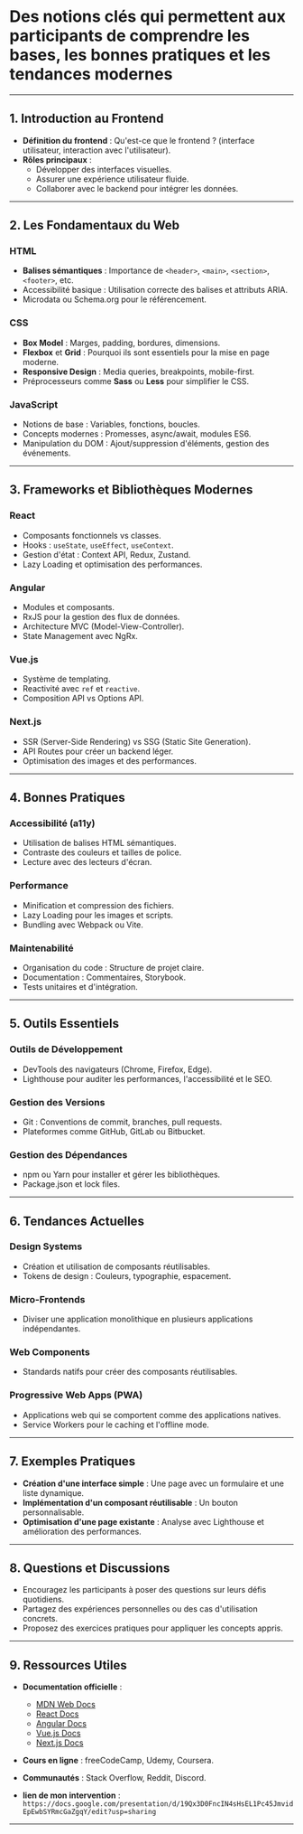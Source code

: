 # Des notions clés qui permettent aux participants de comprendre les bases, les bonnes pratiques et les tendances modernes

---

## **1. Introduction au Frontend**
- **Définition du frontend** : Qu'est-ce que le frontend ? (interface utilisateur, interaction avec l'utilisateur).
- **Rôles principaux** :
  - Développer des interfaces visuelles.
  - Assurer une expérience utilisateur fluide.
  - Collaborer avec le backend pour intégrer les données.

---

## **2. Les Fondamentaux du Web**
### **HTML**
- **Balises sémantiques** : Importance de `<header>`, `<main>`, `<section>`, `<footer>`, etc.
- Accessibilité basique : Utilisation correcte des balises et attributs ARIA.
- Microdata ou Schema.org pour le référencement.

### **CSS**
- **Box Model** : Marges, padding, bordures, dimensions.
- **Flexbox** et **Grid** : Pourquoi ils sont essentiels pour la mise en page moderne.
- **Responsive Design** : Media queries, breakpoints, mobile-first.
- Préprocesseurs comme **Sass** ou **Less** pour simplifier le CSS.

### **JavaScript**
- Notions de base : Variables, fonctions, boucles.
- Concepts modernes : Promesses, async/await, modules ES6.
- Manipulation du DOM : Ajout/suppression d'éléments, gestion des événements.

---

## **3. Frameworks et Bibliothèques Modernes**
### **React**
- Composants fonctionnels vs classes.
- Hooks : `useState`, `useEffect`, `useContext`.
- Gestion d'état : Context API, Redux, Zustand.
- Lazy Loading et optimisation des performances.

### **Angular**
- Modules et composants.
- RxJS pour la gestion des flux de données.
- Architecture MVC (Model-View-Controller).
- State Management avec NgRx.

### **Vue.js**
- Système de templating.
- Reactivité avec `ref` et `reactive`.
- Composition API vs Options API.

### **Next.js**
- SSR (Server-Side Rendering) vs SSG (Static Site Generation).
- API Routes pour créer un backend léger.
- Optimisation des images et des performances.

---

## **4. Bonnes Pratiques**
### **Accessibilité (a11y)**
- Utilisation de balises HTML sémantiques.
- Contraste des couleurs et tailles de police.
- Lecture avec des lecteurs d'écran.

### **Performance**
- Minification et compression des fichiers.
- Lazy Loading pour les images et scripts.
- Bundling avec Webpack ou Vite.

### **Maintenabilité**
- Organisation du code : Structure de projet claire.
- Documentation : Commentaires, Storybook.
- Tests unitaires et d'intégration.

---

## **5. Outils Essentiels**
### **Outils de Développement**
- DevTools des navigateurs (Chrome, Firefox, Edge).
- Lighthouse pour auditer les performances, l'accessibilité et le SEO.

### **Gestion des Versions**
- Git : Conventions de commit, branches, pull requests.
- Plateformes comme GitHub, GitLab ou Bitbucket.

### **Gestion des Dépendances**
- npm ou Yarn pour installer et gérer les bibliothèques.
- Package.json et lock files.

---

## **6. Tendances Actuelles**
### **Design Systems**
- Création et utilisation de composants réutilisables.
- Tokens de design : Couleurs, typographie, espacement.

### **Micro-Frontends**
- Diviser une application monolithique en plusieurs applications indépendantes.

### **Web Components**
- Standards natifs pour créer des composants réutilisables.

### **Progressive Web Apps (PWA)**
- Applications web qui se comportent comme des applications natives.
- Service Workers pour le caching et l'offline mode.

---

## **7. Exemples Pratiques**
- **Création d'une interface simple** : Une page avec un formulaire et une liste dynamique.
- **Implémentation d'un composant réutilisable** : Un bouton personnalisable.
- **Optimisation d'une page existante** : Analyse avec Lighthouse et amélioration des performances.

---

## **8. Questions et Discussions**
- Encouragez les participants à poser des questions sur leurs défis quotidiens.
- Partagez des expériences personnelles ou des cas d'utilisation concrets.
- Proposez des exercices pratiques pour appliquer les concepts appris.

---

## **9. Ressources Utiles**
- **Documentation officielle** :
  - [MDN Web Docs](https://developer.mozilla.org/)
  - [React Docs](https://reactjs.org/)
  - [Angular Docs](https://angular.io/)
  - [Vue.js Docs](https://vuejs.org/)
  - [Next.js Docs](https://nextjs.org/)
- **Cours en ligne** : freeCodeCamp, Udemy, Coursera.
- **Communautés** : Stack Overflow, Reddit, Discord.

- **lien de mon intervention** : `https://docs.google.com/presentation/d/19Qx3D0FncIN4sHsEL1Pc45JmvidEpEwbSYRmcGaZgqY/edit?usp=sharing`

---
